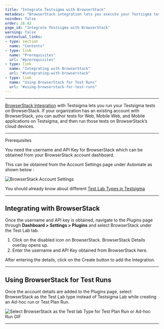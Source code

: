 ```yaml
---
title: "Integrate Testsigma with BrowserStack"
metadesc: "BrowserStack integration lets you execute your Testsigma tests on BrowserStack. Learn how to integrate the BrowserStack Cloud Test Execution Platform with Testsigma"
noindex: false
order: 16.42
page_id: "Integrate Testsigma with BrowserStack"
warning: false
contextual_links:
- type: section
  name: "Contents"
- type: link
  name: "Prerequisites"
  url: "#prerequisites"
- type: link
  name: "Integrating with BrowserStack"
  url: "#integrating-with-browserstack"
- type: link
  name: "Using BrowserStack for Test Runs"
  url: "#using-browserstack-for-test-runs"
---
```


---

[BrowserStack Integration](https://www.browserstack.com/automate?utm_source=testsigma&utm_medium=partnered) with Testsigma lets you run your Testsigma tests on BrowserStack.
If your organization has an existing account with BrowserStack, you can author tests for Web, Mobile Web, and Mobile applications on Testsigma, and then run those tests on BrowserStack’s cloud devices.

---

<p id="prerequisites">Prerequisites</p>

You need the username and API Key for BrowserStack which can be obtained from your BrowserStack account dashboard.

This can be obtained from the Account Settings page under Automate as shown below :

![BrowserStack Account Settings](https://docs.testsigma.com/images/browserstack/browserstack-account-settings-username-api-keys.png)

You should already know about different [Test Lab Types in Testsigma](https://testsigma.com/docs/test-management/test-plans/supported-test-lab-types/)

---

## **Integrating with BrowserStack**

Once the username and API key is obtained, navigate to the Plugins page through **Dashboard > Settings > Plugins** and select BrowserStack under the Test Lab tab.

  1. Click on the disabled icon on BrowserStack. BrowserStack Details overlay opens up.
  2. Enter the username and API Key obtained from BrowserStack here.

After entering the details, click on the Create button to add the Integration.

---

## **Using BrowserStack for Test Runs**

Once the account details are added to the Plugins page, select BrowserStack as the Test Lab type instead of Testsigma Lab while creating an Ad-hoc run or Test Plan Run.

![Select BrowserStack as the Test lab Type for Test Plan Run or Ad-hoc Run GIF](https://docs.testsigma.com/images/browserstack/select-test-lab-browserstack-gif.png)


---